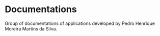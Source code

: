 # Documentations
Group of documentations of applications developed by Pedro Henrique Moreira Martins da Silva.

